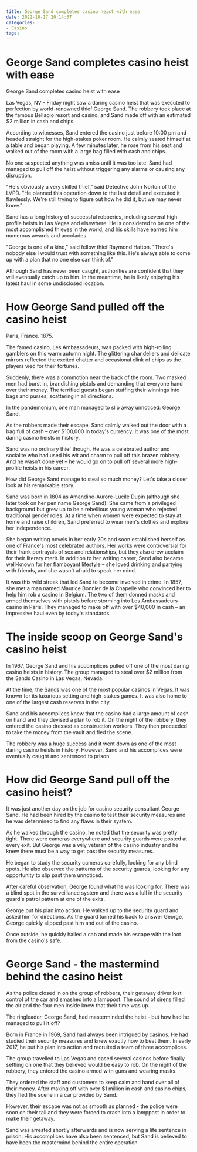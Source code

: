 ```yaml
---
title: George Sand completes casino heist with ease
date: 2022-10-17 20:14:37
categories:
- Casino
tags:
---
```



#  George Sand completes casino heist with ease

George Sand completes casino heist with ease

Las Vegas, NV - Friday night saw a daring casino heist that was executed to perfection by world-renowned thief George Sand. The robbery took place at the famous Bellagio resort and casino, and Sand made off with an estimated $2 million in cash and chips.

According to witnesses, Sand entered the casino just before 10:00 pm and headed straight for the high-stakes poker room. He calmly seated himself at a table and began playing. A few minutes later, he rose from his seat and walked out of the room with a large bag filled with cash and chips.

No one suspected anything was amiss until it was too late. Sand had managed to pull off the heist without triggering any alarms or causing any disruption.

"He's obviously a very skilled thief," said Detective John Norton of the LVPD. "He planned this operation down to the last detail and executed it flawlessly. We're still trying to figure out how he did it, but we may never know."

Sand has a long history of successful robberies, including several high-profile heists in Las Vegas and elsewhere. He is considered to be one of the most accomplished thieves in the world, and his skills have earned him numerous awards and accolades.

"George is one of a kind," said fellow thief Raymond Hatton. "There's nobody else I would trust with something like this. He's always able to come up with a plan that no one else can think of."

Although Sand has never been caught, authorities are confident that they will eventually catch up to him. In the meantime, he is likely enjoying his latest haul in some undisclosed location.

#  How George Sand pulled off the casino heist

Paris, France. 1875.

The famed casino, Les Ambassadeurs, was packed with high-rolling gamblers on this warm autumn night. The glittering chandeliers and delicate mirrors reflected the excited chatter and occasional clink of chips as the players vied for their fortunes.

Suddenly, there was a commotion near the back of the room. Two masked men had burst in, brandishing pistols and demanding that everyone hand over their money. The terrified guests began stuffing their winnings into bags and purses, scattering in all directions.

In the pandemonium, one man managed to slip away unnoticed: George Sand.

As the robbers made their escape, Sand calmly walked out the door with a bag full of cash – over $100,000 in today's currency. It was one of the most daring casino heists in history.

Sand was no ordinary thief though. He was a celebrated author and socialite who had used his wit and charm to pull off this brazen robbery. And he wasn't done yet – he would go on to pull off several more high-profile heists in his career.

How did George Sand manage to steal so much money? Let's take a closer look at his remarkable story.

Sand was born in 1804 as Amandine-Aurore-Lucile Dupin (although she later took on her pen name George Sand). She came from a privileged background but grew up to be a rebellious young woman who rejected traditional gender roles. At a time when women were expected to stay at home and raise children, Sand preferred to wear men's clothes and explore her independence.

She began writing novels in her early 20s and soon established herself as one of France's most celebrated authors. Her works were controversial for their frank portrayals of sex and relationships, but they also drew acclaim for their literary merit. In addition to her writing career, Sand also became well-known for her flamboyant lifestyle – she loved drinking and partying with friends, and she wasn't afraid to speak her mind.

It was this wild streak that led Sand to become involved in crime. In 1857, she met a man named Maurice Bonnier de la Chapelle who convinced her to help him rob a casino in Belgium. The two of them donned masks and armed themselves with pistols before storming into Les Ambassadeurs casino in Paris. They managed to make off with over $40,000 in cash – an impressive haul even by today's standards.

#  The inside scoop on George Sand's casino heist

In 1967, George Sand and his accomplices pulled off one of the most daring casino heists in history. The group managed to steal over $2 million from the Sands Casino in Las Vegas, Nevada.

At the time, the Sands was one of the most popular casinos in Vegas. It was known for its luxurious setting and high-stakes games. It was also home to one of the largest cash reserves in the city.

Sand and his accomplices knew that the casino had a large amount of cash on hand and they devised a plan to rob it. On the night of the robbery, they entered the casino dressed as construction workers. They then proceeded to take the money from the vault and fled the scene.

The robbery was a huge success and it went down as one of the most daring casino heists in history. However, Sand and his accomplices were eventually caught and sentenced to prison.

#  How did George Sand pull off the casino heist?

It was just another day on the job for casino security consultant George Sand. He had been hired by the casino to test their security measures and he was determined to find any flaws in their system.

As he walked through the casino, he noted that the security was pretty tight. There were cameras everywhere and security guards were posted at every exit. But George was a wily veteran of the casino industry and he knew there must be a way to get past the security measures.

He began to study the security cameras carefully, looking for any blind spots. He also observed the patterns of the security guards, looking for any opportunity to slip past them unnoticed.

After careful observation, George found what he was looking for. There was a blind spot in the surveillance system and there was a lull in the security guard's patrol pattern at one of the exits.

George put his plan into action. He walked up to the security guard and asked him for directions. As the guard turned his back to answer George, George quickly slipped past him and out of the casino.

Once outside, he quickly hailed a cab and made his escape with the loot from the casino's safe.

#  George Sand - the mastermind behind the casino heist

As the police closed in on the group of robbers, their getaway driver lost control of the car and smashed into a lamppost. The sound of sirens filled the air and the four men inside knew that their time was up.

The ringleader, George Sand, had masterminded the heist - but how had he managed to pull it off?

Born in France in 1969, Sand had always been intrigued by casinos. He had studied their security measures and knew exactly how to beat them. In early 2017, he put his plan into action and recruited a team of three accomplices.

The group travelled to Las Vegas and cased several casinos before finally settling on one that they believed would be easy to rob. On the night of the robbery, they entered the casino armed with guns and wearing masks.

They ordered the staff and customers to keep calm and hand over all of their money. After making off with over $1 million in cash and casino chips, they fled the scene in a car provided by Sand.

However, their escape was not as smooth as planned - the police were soon on their tail and they were forced to crash into a lamppost in order to make their getaway.

Sand was arrested shortly afterwards and is now serving a life sentence in prison. His accomplices have also been sentenced, but Sand is believed to have been the mastermind behind the entire operation.